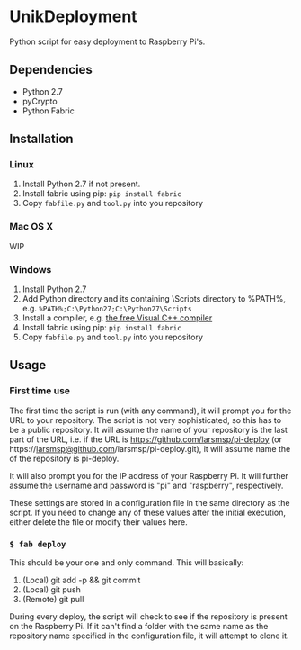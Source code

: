 # UnikDeployment

Python script for easy deployment to Raspberry Pi's.

## Dependencies

* Python 2.7
* pyCrypto
* Python Fabric

## Installation

### Linux

1. Install Python 2.7 if not present.
2. Install fabric using pip: `pip install fabric`
3. Copy `fabfile.py` and `tool.py` into you repository

### Mac OS X

WIP

### Windows

1. Install Python 2.7
2. Add Python directory and its containing \Scripts directory to %PATH%, e.g. `%PATH%;C:\Python27;C:\Python27\Scripts`
3. Install a compiler, e.g. [the free Visual C++ compiler](https://www.microsoft.com/en-us/download/details.aspx?id=44266)
4. Install fabric using pip: `pip install fabric`
5. Copy `fabfile.py` and `tool.py` into you repository

## Usage

### First time use

The first time the script is run (with any command), it will prompt you for the URL to your repository. The script is not very sophisticated, so this has to be a public repository. It will assume the name of your repository is the last part of the URL, i.e. if the URL is https://github.com/larsmsp/pi-deploy (or https://larsmsp@github.com/larsmsp/pi-deploy.git), it will assume name the of the repository is pi-deploy.

It will also prompt you for the IP address of your Raspberry Pi. It will further assume the username and password is "pi" and "raspberry", respectively.

These settings are stored in a configuration file in the same directory as the script. If you need to change any of these values after the initial execution, either delete the file or modify their values here.

### `$ fab deploy`

This should be your one and only command. This will basically:

1. (Local) git add -p && git commit
2. (Local) git push
3. (Remote) git pull

During every deploy, the script will check to see if the repository is present on the Raspberry Pi. If it can't find a folder with the same name as the repository name specified in the configuration file, it will attempt to clone it.

